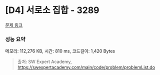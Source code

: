 # [D4] 서로소 집합 - 3289 

[문제 링크](https://swexpertacademy.com/main/code/problem/problemDetail.do?contestProbId=AWBJKA6qr2oDFAWr) 

### 성능 요약

메모리: 112,276 KB, 시간: 810 ms, 코드길이: 1,420 Bytes



> 출처: SW Expert Academy, https://swexpertacademy.com/main/code/problem/problemList.do